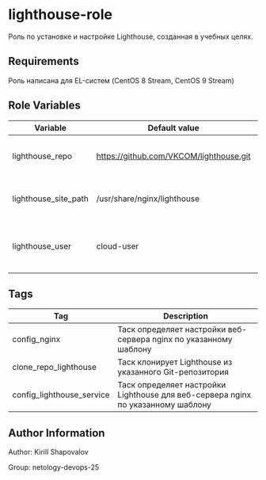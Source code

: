 lighthouse-role
=========

Роль по установке и настройке Lighthouse, созданная в учебных целях.

Requirements
------------

Роль написана для EL-систем (CentOS 8 Stream, CentOS 9 Stream)

Role Variables
--------------

| Variable | Default value | Description |
-----------|---------------|------------
| lighthouse_repo | https://github.com/VKCOM/lighthouse.git | Определяет источник скачивания Lighthouse |
| lighthouse_site_path | /usr/share/nginx/lighthouse | Определяет путь для Lighthouse на хосте |
| lighthouse_user | cloud-user | Определяет пользователя для работы сервиса nginx.service |

Tags
----

| Tag | Description |
|-----|-------------|
| config_nginx | Таск определяет настройки веб-сервера nginx по указанному шаблону |
| clone_repo_lighthouse | Таск клонирует Lighthouse из указанного Git-репозитория |
| config_lighthouse_service | Таск определяет настройки Lighthouse для веб-сервера nginx по указанному шаблону |

Author Information
------------------

Author: Kirill Shapovalov

Group: netology-devops-25
